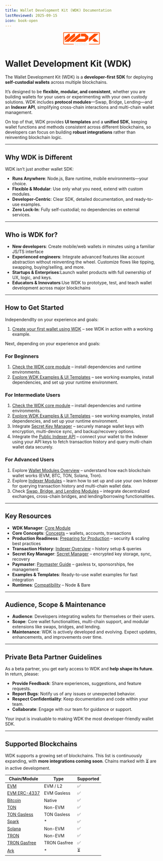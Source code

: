 ```yaml
---
title: Wallet Development Kit (WDK) Documentation
lastReviewed: 2025-09-15
icon: book-open
---
```

<p align="center">
  <img src="./assets/logo.png" width="120" />
</p>

# Wallet Development Kit (WDK)

The Wallet Development Kit (WDK) is a **developer-first SDK** for deploying **self-custodial wallets** across multiple blockchains.  

It’s designed to be **flexible, modular, and consistent**, whether you are building wallets for your users or experimenting with your own custody solutions. WDK includes **protocol modules**—Swap, Bridge, Lending—and an **Indexer API**, simplifying cross-chain interactions and multi-chain wallet management.

On top of that, WDK provides **UI templates** and a **unified SDK**, keeping wallet functions and methods consistent across different blockchains, so developers can focus on building **robust integrations** rather than reinventing blockchain logic.

---

## Why WDK is Different

WDK isn’t just another wallet SDK:  

- **Runs Anywhere**: Node.js, Bare runtime, mobile environments—your choice.  
- **Flexible & Modular**: Use only what you need, extend with custom modules.  
- **Developer-Centric**: Clear SDK, detailed documentation, and ready-to-use examples.  
- **Zero Lock-In**: Fully self-custodial; no dependencies on external services.

---

## Who is WDK for?

- **New developers**: Create mobile/web wallets in minutes using a familiar JS/TS interface
- **Experienced engineers**: Integrate advanced features like account abstraction without reinventing the wheel. Customize flows like tipping, swapping, buying/selling, and more.
- **Startups & Enterprises**:Launch wallet products with full ownership of UX, logic, and keys.
- **Educators & Innovators**:Use WDK to prototype, test, and teach wallet development across major blockchains

---

## How to Get Started

Independendlty on your experience and goals:

1. [Create your first wallet using WDK](getting-started/quick-start.md) – see WDK in action with a working example.  

Next, depending on your experience and goals:

### For Beginners
1. [Check the WDK core module](wdk-modules/wallet-modules/wdk-core/overview.md) – install dependencies and runtime environments.  
2. [Explore WDK Examples & UI Templates]() – see working examples, install dependencies, and set up your runtime environment.

### For Intermediate Users
1. [Check the WDK core module](wdk-modules/wallet-modules/wdk-core/overview.md) – install dependencies and runtime environments.  
2. [Explore WDK Examples & UI Templates]() – see working examples, install dependencies, and set up your runtime environment.
3. Integrate [Secret Key Manager](wdk-modules/wallet-modules/wdk-core/overview.md) – securely manage wallet keys with encryption, multi-device sync, and backup/recovery options.
4. Integrate the [Public Indexer API](documentation/indexer-overview.md) – connect your wallet to the Indexer using your API keys to fetch transaction history and query multi-chain wallet data securely.

### For Advanced Users

1. Explore [Wallet Modules Overview](wdk-modules/wallet-modules/overview.md) – understand how each blockchain wallet works (EVM, BTC, TON, Solana, Tron).  
2. Explore [Indexer Modules]() – learn how to set up and use your own Indexer for querying transaction history and multi-chain wallet data.
3. Check [Swap, Bridge, and Lending Modules](wdk-modules/overview.md) – integrate decentralized exchanges, cross-chain bridges, and lending/borrowing functionalities.

---

## Key Resources

- **WDK Manager**: [Core Module](./wdk-modules/wallet-modules/wdk-core/overview.md)  
- **Core Concepts**: [Concepts](resources/concepts.md) – wallets, accounts, transactions  
- **Production Readiness**: [Preparing for Production](documentation/preparing-for-production.md) – security & scaling best practices  
- **Transaction History**: [Indexer Overview](documentation/indexer-overview.md) – history setup & queries  
- **Secret Key Manager**: [Secret Manager](wdk-modules/wallet-modules/wdk-core/overview.md) – encrypted key storage, sync, recovery  
- **Paymaster**: [Paymaster Guide](wdk-modules/wallet-modules/wallet-evm-erc-4337/guides.md) – gasless tx, sponsorships, fee management  
- **Examples & Templates**: Ready-to-use wallet examples for fast integration  
- **Runtimes**: [Compatibility](./documentation/using-bare-runtime.md) – Node & Bare 

---

## Audience, Scope & Maintenance

- **Audience**: Developers integrating wallets for themselves or their users.  
- **Scope**: Core wallet functionalities, multi-chain support, and modular extensions like swaps, bridges, and lending.  
- **Maintenance**: WDK is actively developed and evolving. Expect updates, enhancements, and improvements over time.

---

## Private Beta Partner Guidelines

As a beta partner, you get early access to WDK and **help shape its future**. In return, please:

- **Provide Feedback**: Share experiences, suggestions, and feature requests.  
- **Report Bugs**: Notify us of any issues or unexpected behavior.  
- **Respect Confidentiality**: Keep documentation and code within your team.  
- **Collaborate**: Engage with our team for guidance or support.

Your input is invaluable to making WDK the most developer-friendly wallet SDK.

---

## Supported Blockchains

WDK supports a growing set of blockchains. This list is continuously expanding, with **more integrations coming soon**. Chains marked with ⏳ are in active development.

| Chain/Module                                                      | Type             | Supported |
|-------------------------------------------------------------------|------------------|-----------|
| [EVM](../wdk-modules/wallet-modules/wallet-evm/overview.md)   | EVM  /  L2       | ✅        |
| [EVM ERC-4337](../wdk-modules/wallet-modules/wallet-evm-erc-4337/overview.md)       | EVM Gasless      | ✅        |
| [Bitcoin](../wdk-modules/wallet-modules/wallet-btc/overview.md)                     | Native           | ✅        |
| [TON](../wdk-modules/wallet-modules/wallet-ton/overview.md)                         | Non-EVM          | ✅        |
| [TON Gasless](../wdk-modules/wallet-modules/wallet-ton-gasless/overview.md)         | TON Gasless      | ✅        |
| [Spark](../wdk-modules/wallet-modules/wallet-spark/overview.md)                     | *                | ✅        |
| [Solana](../wdk-modules/wallet-modules/wallet-solana/overview.md)                   | Non-EVM          | ✅        |
| [TRON](../wdk-modules/wallet-modules/wallet-tron/overview.md)                       | Non-EVM          | ✅        |
| [TRON Gasfree](../wdk-modules/wallet-modules/wallet-tron-gasfree/overview.md)       | TRON Gasfree     | ✅        |
| [Ark](https://github.com/tetherto/wdk-wallet-ark)    | *    | ⏳        |

